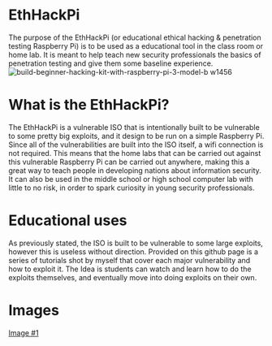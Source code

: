 # EthHackPi
The purpose of the EthHackPi (or educational ethical hacking & penetration testing Raspberry Pi) is to be used as a educational tool in the class room or home lab. It is meant to help teach new security professionals the basics of penetration testing and give them some baseline experience.
![build-beginner-hacking-kit-with-raspberry-pi-3-model-b w1456](https://user-images.githubusercontent.com/70776319/197066110-e22967c0-f931-4c30-906d-daaff861bab4.jpg)
# What is the EthHackPi?
The EthHackPi is a vulnerable ISO that is intentionally built to be vulnerable to some pretty big exploits, and it design to be run on a simple Raspberry Pi. Since all of the vulnerabilities are built into the ISO itself, a wifi connection is not required. This means that the home labs that can be carried out against this vulnerable Raspberry Pi can be carried out anywhere, making this a great way to teach people in developing nations about information security. It can also be used in the middle school or high school computer lab with little to no risk, in order to spark curiosity in young security professionals.
# Educational uses
As previously stated, the ISO is built to be vulnerable to some large exploits, however this is useless without direction. Provided on this github page is a series of tutorials shot by myself that cover each major vulnerability and how to exploit it. The Idea is students can watch and learn how to do the exploits themselves, and eventually move into doing exploits on their own.

# Images
[Image #1](https://github.com/KyleWebster46/EthHackPi/wiki/EthHackPi-Image-%231)
